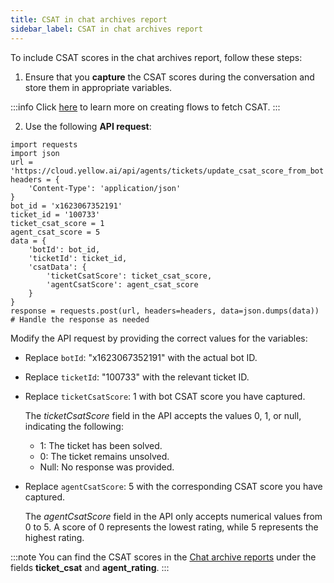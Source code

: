```yaml
---
title: CSAT in chat archives report
sidebar_label: CSAT in chat archives report
---
```


To include CSAT scores in the chat archives report, follow these steps:

1. Ensure that you **capture** the CSAT scores during the conversation and store them in appropriate variables.

:::info 
Click [here](https://docs.yellow.ai/docs/cookbooks/insights/botagentfedback) to learn more on creating flows to fetch CSAT. 
:::

2. Use the following **API request**:

```
import requests
import json
url = 'https://cloud.yellow.ai/api/agents/tickets/update_csat_score_from_bot'
headers = {
    'Content-Type': 'application/json'
}
bot_id = 'x1623067352191'
ticket_id = '100733'
ticket_csat_score = 1
agent_csat_score = 5
data = {
    'botId': bot_id,
    'ticketId': ticket_id,
    'csatData': {
        'ticketCsatScore': ticket_csat_score,
        'agentCsatScore': agent_csat_score
    }
}
response = requests.post(url, headers=headers, data=json.dumps(data))
# Handle the response as needed
```



Modify the API request by providing the correct values for the variables:
- Replace `botId`: "x1623067352191" with the actual bot ID.
- Replace `ticketId`: "100733" with the relevant ticket ID.
- Replace `ticketCsatScore`: 1 with bot CSAT score you have captured.      
    
    The *ticketCsatScore* field in the API accepts the values 0, 1, or null, indicating the following:
    - 1: The ticket has been solved.
    - 0: The ticket remains unsolved.
    - Null: No response was provided.
- Replace `agentCsatScore`: 5 with the corresponding CSAT score you have captured.      
    
    The *agentCsatScore* field in the API only accepts numerical values from 0 to 5. A score of 0 represents the lowest rating, while 5 represents the highest rating.


:::note
You can find the CSAT scores in the [Chat archive reports](https://docs.yellow.ai/docs/platform_concepts/inbox/analytics-reports/reports/chats/chat-archives-report) under the fields **ticket_csat** and **agent_rating**.
:::
